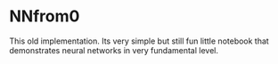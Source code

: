 # NNfrom0

This old implementation. Its very simple but still fun little notebook that demonstrates neural networks in very fundamental level.
